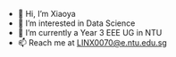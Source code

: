 - 👋 Hi, I’m Xiaoya
- 👀 I’m interested in Data Science
- 🌱 I’m currently a Year 3 EEE UG in NTU
- 📫 Reach me at LINX0070@e.ntu.edu.sg

<!---
0228lin/0228lin is a ✨ special ✨ repository because its `README.md` (this file) appears on your GitHub profile.
You can click the Preview link to take a look at your changes.
--->
